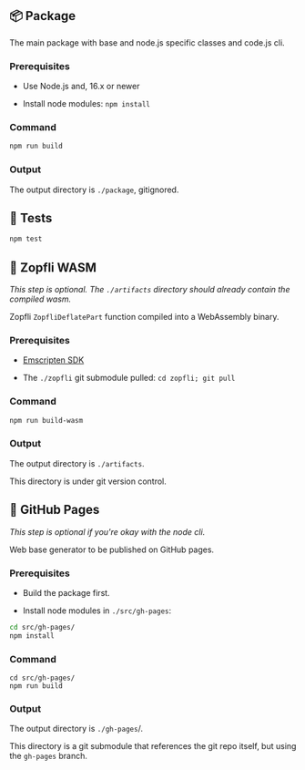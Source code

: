 ## 📦 Package

The main package with base and node.js specific classes and code.js cli.

### Prerequisites

- Use Node.js and, 16.x or newer

- Install node modules: `npm install`

### Command

```sh
npm run build
```

### Output

The output directory is `./package`, gitignored.


## 📏 Tests

```sh
npm test
```


## 🔢 Zopfli WASM

_This step is optional. The `./artifacts` directory should already contain the compiled wasm._

Zopfli `ZopfliDeflatePart` function compiled into a WebAssembly binary.

### Prerequisites

- [Emscripten SDK](https://github.com/emscripten-core/emsdk)

- The `./zopfli` git submodule pulled: `cd zopfli; git pull`

### Command

```sh
npm run build-wasm
```

### Output

The output directory is `./artifacts`.

This directory is under git version control.


## 📄 GitHub Pages

_This step is optional if you're okay with the node cli._

Web base generator to be published on GitHub pages.

### Prerequisites

- Build the package first.

- Install node modules in `./src/gh-pages`:

```sh
cd src/gh-pages/
npm install
```

### Command

```
cd src/gh-pages/
npm run build
```

### Output

The output directory is `./gh-pages`/.

This directory is a git submodule that references the git repo itself, but using the `gh-pages` branch.
